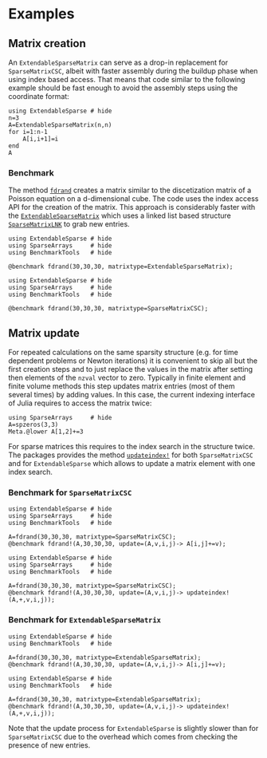 # Examples


## Matrix creation
An `ExtendableSparseMatrix` can serve as a drop-in replacement for
`SparseMatrixCSC`, albeit with faster assembly during the buildup
phase when using index based access. That means that code similar
to the following example should be fast enough to avoid the assembly
steps using the coordinate format:
    
```@example
using ExtendableSparse # hide
n=3
A=ExtendableSparseMatrix(n,n)
for i=1:n-1
    A[i,i+1]=i
end
A
```


### Benchmark

The method [`fdrand`](@ref)  creates a matrix similar to the discetization
matrix of a Poisson equation on a d-dimensional cube. The code uses the index
access API for the creation of the matrix.
This approach is considerably faster with 
the [`ExtendableSparseMatrix`](@ref) which uses a linked list based
structure  [`SparseMatrixLNK`](@ref) to grab new entries.


```@example
using ExtendableSparse # hide
using SparseArrays     # hide
using BenchmarkTools   # hide

@benchmark fdrand(30,30,30, matrixtype=ExtendableSparseMatrix);
```

```@example
using ExtendableSparse # hide
using SparseArrays     # hide
using BenchmarkTools   # hide

@benchmark fdrand(30,30,30, matrixtype=SparseMatrixCSC);
```


## Matrix update
For repeated calculations on the same sparsity structure (e.g. for time dependent
problems or Newton iterations) it is convenient to skip all but the first creation steps
and to just replace the values in the matrix after setting then elements of the `nzval` 
vector to zero. Typically in finite element and finite volume methods this step updates
matrix entries (most of them several times) by adding values. In this case, the current indexing
interface of Julia requires to access the matrix twice:

```@example
using SparseArrays     # hide
A=spzeros(3,3)
Meta.@lower A[1,2]+=3
```
For sparse matrices this requires to the index search in the structure twice.
The packages provides the method [`updateindex!`](@ref) for both `SparseMatrixCSC` and 
for `ExtendableSparse` which allows to update a matrix element with one index search.


### Benchmark for `SparseMatrixCSC`
```@example
using ExtendableSparse # hide
using SparseArrays     # hide
using BenchmarkTools   # hide

A=fdrand(30,30,30, matrixtype=SparseMatrixCSC);
@benchmark fdrand!(A,30,30,30, update=(A,v,i,j)-> A[i,j]+=v);
```

```@example
using ExtendableSparse # hide
using SparseArrays     # hide
using BenchmarkTools   # hide

A=fdrand(30,30,30, matrixtype=SparseMatrixCSC);
@benchmark fdrand!(A,30,30,30, update=(A,v,i,j)-> updateindex!(A,+,v,i,j));
```

### Benchmark for `ExtendableSparseMatrix`
```@example
using ExtendableSparse # hide
using BenchmarkTools   # hide

A=fdrand(30,30,30, matrixtype=ExtendableSparseMatrix);
@benchmark fdrand!(A,30,30,30, update=(A,v,i,j)-> A[i,j]+=v);
```

```@example
using ExtendableSparse # hide
using BenchmarkTools   # hide

A=fdrand(30,30,30, matrixtype=ExtendableSparseMatrix);
@benchmark fdrand!(A,30,30,30, update=(A,v,i,j)-> updateindex!(A,+,v,i,j));
```


Note that the update process for `ExtendableSparse` is slightly slower
than for `SparseMatrixCSC` due to the overhead which comes from checking
the presence of new entries.


